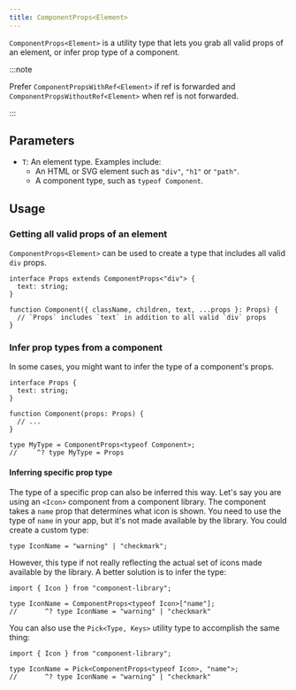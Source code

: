```yaml
---
title: ComponentProps<Element>
---
```


`ComponentProps<Element>` is a utility type that lets you grab all valid props of an element, or infer prop type of a component.

:::note

Prefer `ComponentPropsWithRef<Element>` if ref is forwarded and `ComponentPropsWithoutRef<Element>` when ref is not forwarded.

:::

## Parameters

- `T`: An element type. Examples include:
  - An HTML or SVG element such as `"div"`, `"h1"` or `"path"`.
  - A component type, such as `typeof Component`.

## Usage

### Getting all valid props of an element

`ComponentProps<Element>` can be used to create a type that includes all valid `div` props.

```tsx
interface Props extends ComponentProps<"div"> {
  text: string;
}

function Component({ className, children, text, ...props }: Props) {
  // `Props` includes `text` in addition to all valid `div` props
}
```

### Infer prop types from a component

In some cases, you might want to infer the type of a component's props.

```tsx
interface Props {
  text: string;
}

function Component(props: Props) {
  // ...
}

type MyType = ComponentProps<typeof Component>;
//     ^? type MyType = Props
```

#### Inferring specific prop type

The type of a specific prop can also be inferred this way. Let's say you are using an `<Icon>` component from a component library. The component takes a `name` prop that determines what icon is shown. You need to use the type of `name` in your app, but it's not made available by the library. You could create a custom type:

```tsx
type IconName = "warning" | "checkmark";
```

However, this type if not really reflecting the actual set of icons made available by the library. A better solution is to infer the type:

```tsx
import { Icon } from "component-library";

type IconName = ComponentProps<typeof Icon>["name"];
//       ^? type IconName = "warning" | "checkmark"
```

You can also use the `Pick<Type, Keys>` utility type to accomplish the same thing:

```tsx
import { Icon } from "component-library";

type IconName = Pick<ComponentProps<typeof Icon>, "name">;
//       ^? type IconName = "warning" | "checkmark"
```
